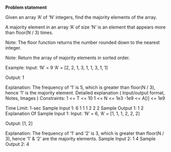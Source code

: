 **Problem statement**


Given an array ‘A’ of ‘N’ integers, find the majority elements of the array.

A majority element in an array ‘A’ of size ‘N’ is an element that appears more than floor(N / 3) times.

Note: The floor function returns the number rounded down to the nearest integer.

Note: Return the array of majority elements in sorted order.

Example:
Input: ‘N’ = 9 ‘A’ = [2, 2, 1, 3, 1, 1, 3, 1, 1]

Output: 1

Explanation: The frequency of ‘1’ is 5, which is greater than floor(N / 3), hence ‘1’ is the majority element.
Detailed explanation ( Input/output format, Notes, Images )
Constraints:
1 <= T <= 10
1 <= N <= 1e3
-1e9 <= A[i] <= 1e9

Time Limit: 1-sec
Sample Input 1:
6
1 1 1 2 2 2
Sample Output 1:
1 2
Explanation Of Sample Input 1:
Input: ‘N’ = 6, ‘A’ = [1, 1, 1, 2, 2, 2]

Output: [1, 2]

Explanation: The frequency of ‘1’ and ‘2’ is 3, which is greater than floor(N / 3), hence ‘1’ & ‘2’ are the majority elements.
Sample Input 2:
1
4
Sample Output 2:
4